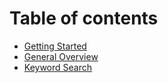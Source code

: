 # Table of contents

* [Getting Started](README.md)
* [General Overview](general-overview.md)
* [Keyword Search](keyword-search.md)

